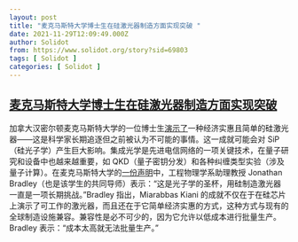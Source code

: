 ```yaml
---
layout: post
title: "麦克马斯特大学博士生在硅激光器制造方面实现突破 "
date: 2021-11-29T12:09:49.000Z
author: Solidot
from: https://www.solidot.org/story?sid=69803
tags: [ Solidot ]
categories: [ Solidot ]
---
```

<!--1638187789000-->
[麦克马斯特大学博士生在硅激光器制造方面实现突破](https://www.solidot.org/story?sid=69803)
------

<div>
加拿大汉密尔顿麦克马斯特大学的一位博士生<a href="https://onlinelibrary.wiley.com/doi/10.1002/lpor.202100348">演示了</a>一种经济实惠且简单的硅激光器——这是科学家长期追逐但之前被认为不可能的事情。这一成就可能会对 SiP（硅光子学）产生巨大影响。集成光学是先进电信网络的一项关键技术，在量子研究和设备中也越来越重要，如 QKD（量子密钥分发）和各种纠缠类型实验（涉及量子计算）。在麦克马斯特大学的<a href="https://www.eng.mcmaster.ca/news/seeing-light-research-breakthrough-mcmaster-phd-student-creates-simple-cost-effective-laser" target="_blank">一份声明</a>中，工程物理学系助理教授 Jonathan Bradley（也是该学生的共同导师）表示：“这是光子学的圣杯，用硅制造激光器一直是一项长期挑战。”Bradley 指出，Miarabbas Kiani 的成就不仅在于在硅芯片上演示了可工作的激光器，而且还在于它简单经济实惠的方式，这种方式与现有的全球制造设施兼容。兼容性是必不可少的，因为它允许以低成本进行批量生产。Bradley 表示：“成本太高就无法批量生产。”
</div>
